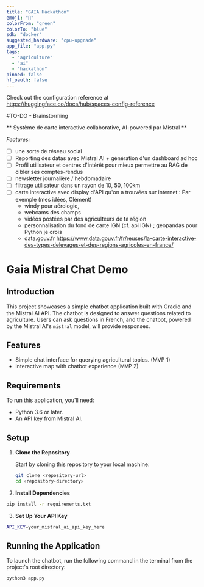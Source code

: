 ```yaml
---
title: "GAIA Hackathon"
emoji: "🌱"
colorFrom: "green"
colorTo: "blue"
sdk: "docker"
suggested_hardware: "cpu-upgrade"
app_file: "app.py"
tags:
  - "agriculture"
  - "ai"
  - "hackathon"
pinned: false
hf_oauth: false
---
```

Check out the configuration reference at https://huggingface.co/docs/hub/spaces-config-reference

#TO-DO - Brainstorming

** Système de carte interactive collaborative, AI-powered par Mistral **

*Features:*
- [ ] une sorte de réseau social 
- [ ] Reporting des datas avec Mistral AI + génération d'un dashboard ad hoc
- [ ] Profil utilisateur et centres d'intérêt pour mieux permettre au RAG de cibler ses comptes-rendus
- [ ] newsletter journalière / hebdomadaire
- [ ] filtrage utilisateur dans un rayon de 10, 50, 100km
- [ ] carte interactive avec display d'API qu'on a trouvées sur internet : Par exemple (mes idées, Clément)
  - windy pour aérologie,
  - webcams des champs
  - vidéos postées par des agriculteurs de ta région
  - personnalisation du fond de carte IGN (cf. api IGN) ; geopandas pour Python je crois
  - data.gouv.fr https://www.data.gouv.fr/fr/reuses/la-carte-interactive-des-types-delevages-et-des-regions-agricoles-en-france/

# Gaia Mistral Chat Demo

## Introduction

This project showcases a simple chatbot application built with Gradio and the Mistral AI API. The chatbot is designed to answer questions related to agriculture. Users can ask questions in French, and the chatbot, powered by the Mistral AI's `mistral` model, will provide responses.

## Features

- Simple chat interface for querying agricultural topics. (MVP 1)
- Interactive map with chatbot experience (MVP 2)

## Requirements

To run this application, you'll need:

- Python 3.6 or later.
- An API key from Mistral AI.

## Setup

1. **Clone the Repository**

   Start by cloning this repository to your local machine:

   ```bash
   git clone <repository-url>
   cd <repository-directory>
   ```

2. **Install Dependencies**

  ```bash
  pip install -r requirements.txt
  ```

3. **Set Up Your API Key**

  ```bash
  API_KEY=your_mistral_ai_api_key_here
  ```

## Running the Application

To launch the chatbot, run the following command in the terminal from the project's root directory:

  ```bash
  python3 app.py
  ```